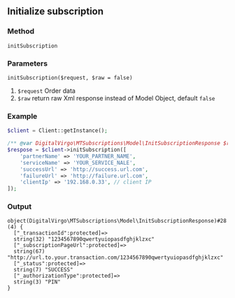 ## Initialize subscription

### Method
`initSubscription`

### Parameters
`initSubscription($request, $raw = false)`

1. `$request` Order data
2. `$raw` return raw Xml response instead of Model Object, default `false`

### Example
```php
$client = Client::getInstance();

/** @var DigitalVirgo\MTSubscriptions\Model\InitSubscriptionResponse $respose */
$respose = $client->initSubscription([
    'partnerName' => 'YOUR_PARTNER_NAME',
    'serviceName' => 'YOUR_SERVICE_NALE',
    'successUrl' => 'http://success.url.com',
    'failureUrl' => 'http://failure.url.com',
    'clientIp' => '192.168.0.33', // client IP
]);
```

### Output
```text
object(DigitalVirgo\MTSubscriptions\Model\InitSubscriptionResponse)#28 (4) {
  ["_transactionId":protected]=>
  string(32) "1234567890qwertyuiopasdfghjklzxc"
  ["_subscriptionPageUrl":protected]=>
  string(67) "http://url.to.your.transaction.com/1234567890qwertyuiopasdfghjklzxc"
  ["_status":protected]=>
  string(7) "SUCCESS"
  ["_authorizationType":protected]=>
  string(3) "PIN"
}
```